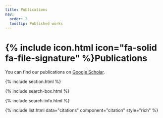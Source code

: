 ```yaml
---
title: Publications
nav:
  order: 2
  tooltip: Published works
---
```


# {% include icon.html icon="fa-solid fa-file-signature" %}Publications

You can find our publications on [Google Scholar](https://scholar.google.com/citations?user=3anVhr8AAAAJ&hl=en).

{% include section.html %}

{% include search-box.html %}

{% include search-info.html %}

{% include list.html data="citations" component="citation" style="rich" %}
